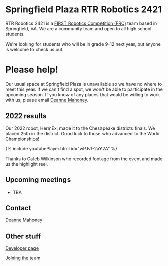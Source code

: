 # Springfield Plaza RTR Robotics 2421

RTR Robotics 2421 is a [FIRST Robotics Competition (FRC)](https://www.firstinspires.org/robotics/frc) team based in Springfield, VA. We are a community team and open to all high school students. 

We're looking for students who will be in grade 9-12 next year, but anyone is welcome to check us out.

# Please help!

Our usual space at Springfield Plaza is unavailable so we have no where to meet this year. If we can't find a spot, we won't be able to participate in the upcoming season. If you know of any places that would be willing to work with us, please email [Deanne Mahoney](mailto:first2421@gmail.com). 

## 2022 results

Our 2022 robot, HermEx, made it to the Chesapeake districts finals. We placed 25th in the district. Good luck to those who advanced to the World Championships!

{% include youtubePlayer.html id="wPJv1-2aY2A" %}

Thanks to Caleb Wilkinson who recorded footage from the event and made us the highlight reel.

## Upcoming meetings
* TBA


## Contact

[Deanne Mahoney](mailto:first2421@gmail.com)

## Other stuff
[Developer page](/developers)

[Joining the team](/welcome)
